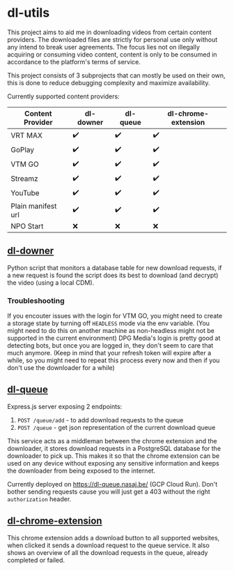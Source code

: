 # dl-utils

This project aims to aid me in downloading videos from certain content providers.
The downloaded files are strictly for personal use only without any intend to break user agreements.
The focus lies not on illegally acquiring or consuming video content, content is only to be consumed in accordance to the platform's terms of service.

This project consists of 3 subprojects that can mostly be used on their own, this is done to reduce debugging complexity and maximize availability.

Currently supported content providers:

| Content Provider | dl-downer | dl-queue | dl-chrome-extension |
|----------------------|-----------|----------|---------------------|
| VRT MAX              |    ✔️     |    ✔️   |         ✔️          |
| GoPlay               |    ✔️     |    ✔️   |         ✔️          |
| VTM GO               |    ✔️     |    ✔️   |         ✔️          |
| Streamz              |    ✔️     |    ✔️   |         ✔️          |
| YouTube              |    ✔️     |    ✔️   |         ✔️          |
| Plain manifest url   |    ✔️     |    ✔️   |         ✔️          |
| NPO Start            |    ❌     |    ❌   |         ❌          |

## [dl-downer](dl-downer/)

Python script that monitors a database table for new download requests, if a new request is found the script does its best to download (and decrypt) the video (using a local CDM).

### Troubleshooting

If you encouter issues with the login for VTM GO, you might need to create a storage state by turning off `HEADLESS` mode via the env variable. (You might need to do this on another machine as non-headless might not be supported in the current environment)
DPG Media's login is pretty good at detecting bots, but once you are logged in, they don't seem to care that much anymore.
(Keep in mind that your refresh token will expire after a while, so you might need to repeat this process every now and then if you don't use the downloader for a while)

## [dl-queue](dl-queue/)

Express.js server exposing 2 endpoints:

1. `POST /queue/add` - to add download requests to the queue
2. `POST /queue` - get json representation of the current download queue

This service acts as a middleman between the chrome extension and the downloader, it stores download requests in a PostgreSQL database for the downloader to pick up.
This makes it so that the chrome extension can be used on any device without exposing any sensitive information and keeps the downloader from being exposed to the internet.

Currently deployed on <https://dl-queue.nasaj.be/> (GCP Cloud Run). Don't bother sending requests cause you will just get a 403 without the right `authorization` header.

## [dl-chrome-extension](dl-chrome-extension/)

This chrome extension adds a download button to all supported websites, when clicked it sends a download request to the queue service.
It also shows an overview of all the download requests in the queue, already completed or failed.

